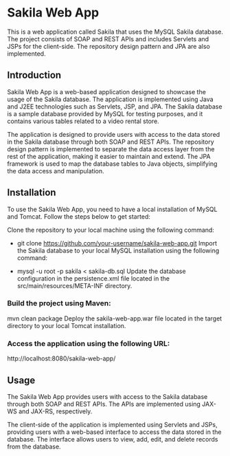 # Sakila Web App

This is a web application called Sakila that uses the MySQL Sakila database. The project consists of SOAP and REST APIs and includes Servlets and JSPs for the client-side. The repository design pattern and JPA are also implemented.

## Introduction
Sakila Web App is a web-based application designed to showcase the usage of the Sakila database. The application is implemented using Java and J2EE technologies such as Servlets, JSP, and JPA. The Sakila database is a sample database provided by MySQL for testing purposes, and it contains various tables related to a video rental store.

The application is designed to provide users with access to the data stored in the Sakila database through both SOAP and REST APIs. The repository design pattern is implemented to separate the data access layer from the rest of the application, making it easier to maintain and extend. The JPA framework is used to map the database tables to Java objects, simplifying the data access and manipulation.

## Installation
To use the Sakila Web App, you need to have a local installation of MySQL and Tomcat. Follow the steps below to get started:

Clone the repository to your local machine using the following command:

- git clone https://github.com/your-username/sakila-web-app.git
Import the Sakila database to your local MySQL installation using the following command:

- mysql -u root -p sakila < sakila-db.sql
Update the database configuration in the persistence.xml file located in the src/main/resources/META-INF directory.

### Build the project using Maven:

mvn clean package
Deploy the sakila-web-app.war file located in the target directory to your local Tomcat installation.

### Access the application using the following URL:


http://localhost:8080/sakila-web-app/

## Usage
The Sakila Web App provides users with access to the Sakila database through both SOAP and REST APIs. The APIs are implemented using JAX-WS and JAX-RS, respectively.

The client-side of the application is implemented using Servlets and JSPs, providing users with a web-based interface to access the data stored in the database. The interface allows users to view, add, edit, and delete records from the database.

